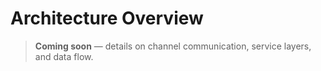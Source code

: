 # Architecture Overview

> **Coming soon** — details on channel communication, service layers, and data flow.
